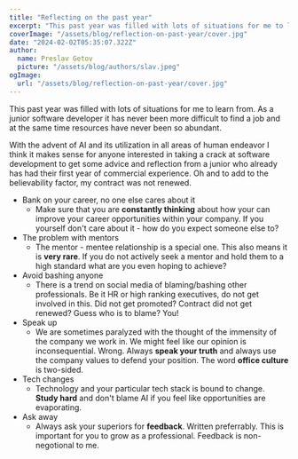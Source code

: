 ```yaml
---
title: "Reflecting on the past year"
excerpt: "This past year was filled with lots of situations for me to learn from. As a junior software developer it has never been more difficult to find a job and at the same time resources have never been so abundant. Also my contract was not renewed."
coverImage: "/assets/blog/reflection-on-past-year/cover.jpg"
date: "2024-02-02T05:35:07.322Z"
author:
  name: Preslav Getov
  picture: "/assets/blog/authors/slav.jpeg"
ogImage:
  url: "/assets/blog/reflection-on-past-year/cover.jpg"
---
```


This past year was filled with lots of situations for me to learn from. As a junior software developer it has never been more difficult to find a job and at the same time resources have never been so abundant.

With the advent of AI and its utilization in all areas of human endeavor I think it makes sense for anyone interested in taking a crack at software development to get some advice and reflection from a junior who already has had their first year of commercial experience. Oh and to add to the believability factor, my contract was not renewed.

  - Bank on your career, no one else cares about it
    - Make sure that you are **constantly thinking** about how your can improve your career opportunities within your company. If you yourself don't care about it - how do you expect someone else to?
  - The problem with mentors
    - The mentor - mentee relationship is a special one. This also means it is **very rare**. If you do not actively seek a mentor and hold them to a high standard what are you even hoping to achieve?
  - Avoid bashing anyone
    - There is a trend on social media of blaming/bashing other professionals. Be it HR or high ranking executives, do not get involved in this. Did not get promoted? Contract did not get renewed? Guess who is to blame? You!
  - Speak up
    - We are sometimes paralyzed with the thought of the immensity of the company we work in. We might feel like our opinion is inconsequential. Wrong. Always **speak your truth** and always use the company values to defend your position. The word **office culture** is two-sided.
  - Tech changes
    - Technology and your particular tech stack is bound to change. **Study hard** and don't blame AI if you feel like opportunities are evaporating.
  - Ask away
    - Always ask your superiors for **feedback**. Written preferrably. This is important for you to grow as a professional. Feedback is non-negotional to me.